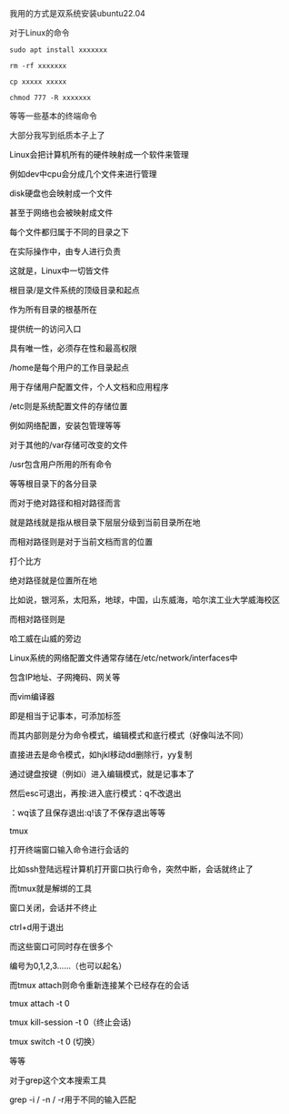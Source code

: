 我用的方式是双系统安装ubuntu22.04

对于Linux的命令

```plain
sudo apt install xxxxxxx
```

```plain
rm -rf xxxxxxx
```

```plain
cp xxxxx xxxxx
```

```plain
chmod 777 -R xxxxxxx
```

等等一些基本的终端命令

大部分我写到纸质本子上了

<font style="color:rgb(0, 0, 0);"></font>

<font style="color:rgb(0, 0, 0);"> Linux会把计算机所有的硬件映射成一个软件来管理</font>

<font style="color:rgb(0, 0, 0);">例如dev中cpu会分成几个文件来进行管理</font>

<font style="color:rgb(0, 0, 0);">disk硬盘也会映射成一个文件</font>

<font style="color:rgb(0, 0, 0);">甚至于网络也会被映射成文件</font>

<font style="color:rgb(0, 0, 0);">每个文件都归属于不同的目录之下</font>

<font style="color:rgb(0, 0, 0);">在实际操作中，由专人进行负责</font>

<font style="color:rgb(0, 0, 0);">这就是，Linux中一切皆文件</font>

<font style="color:rgb(0, 0, 0);"></font>

<font style="color:rgb(0, 0, 0);">根目录/是文件系统的顶级目录和起点</font>

<font style="color:rgb(0, 0, 0);">作为所有目录的根基所在</font>

<font style="color:rgb(0, 0, 0);">提供统一的访问入口</font>

<font style="color:rgb(0, 0, 0);">具有唯一性，必须存在性和最高权限</font>

<font style="color:rgb(0, 0, 0);"></font>

<font style="color:rgb(0, 0, 0);">/home是每个用户的工作目录起点</font>

<font style="color:rgb(0, 0, 0);">用于存储用户配置文件，个人文档和应用程序</font>

<font style="color:rgb(0, 0, 0);"></font>

<font style="color:rgb(0, 0, 0);"></font>

<font style="color:rgb(0, 0, 0);">/etc则是系统配置文件的存储位置</font>

<font style="color:rgb(0, 0, 0);">例如网络配置，安装包管理等等</font>

<font style="color:rgb(0, 0, 0);"></font>

<font style="color:rgb(0, 0, 0);">对于其他的/var存储可改变的文件</font>

<font style="color:rgb(0, 0, 0);">/usr包含用户所用的所有命令</font>

<font style="color:rgb(0, 0, 0);">等等根目录下的各分目录</font>

<font style="color:rgb(0, 0, 0);"></font>

<font style="color:rgb(0, 0, 0);">而对于绝对路径和相对路径而言</font>

<font style="color:rgb(0, 0, 0);">就是路线就是指从根目录下层层分级到当前目录所在地</font>

<font style="color:rgb(0, 0, 0);">而相对路径则是对于当前文档而言的位置</font>

<font style="color:rgb(0, 0, 0);">打个比方</font>

<font style="color:rgb(0, 0, 0);">绝对路径就是位置所在地</font>

<font style="color:rgb(0, 0, 0);">比如说，银河系，太阳系，地球，中国，山东威海，哈尔滨工业大学威海校区</font>

<font style="color:rgb(0, 0, 0);">而相对路径则是</font>

<font style="color:rgb(0, 0, 0);">哈工威在山威的旁边</font>

<font style="color:rgb(0, 0, 0);"></font>

<font style="color:rgb(0, 0, 0);">Linux系统的网络配置文件通常存储在/etc/network/interfaces中</font>

<font style="color:rgb(0, 0, 0);">包含IP地址、子网掩码、网关等</font>

<font style="color:rgb(0, 0, 0);"></font>

<font style="color:rgb(0, 0, 0);">而vim编译器</font>

<font style="color:rgb(0, 0, 0);">即是相当于记事本，可添加标签</font>

<font style="color:rgb(0, 0, 0);">而其内部则是分为命令模式，编辑模式和底行模式（好像叫法不同）</font>

<font style="color:rgb(0, 0, 0);">直接进去是命令模式，如hjkl移动dd删除行，yy复制</font>

<font style="color:rgb(0, 0, 0);">通过键盘按键（例如i）进入编辑模式，就是记事本了</font>

<font style="color:rgb(0, 0, 0);">然后esc可退出，再按:进入底行模式：q不改退出</font>

<font style="color:rgb(0, 0, 0);">：wq该了且保存退出:q!该了不保存退出等等</font>

<font style="color:rgb(0, 0, 0);"></font>

<font style="color:rgb(0, 0, 0);">tmux</font>

<font style="color:rgb(0, 0, 0);">打开终端窗口输入命令进行会话的</font>

<font style="color:rgb(0, 0, 0);">比如ssh登陆远程计算机打开窗口执行命令，突然中断，会话就终止了</font>

<font style="color:rgb(0, 0, 0);">而tmux就是解绑的工具</font>

<font style="color:rgb(0, 0, 0);">窗口关闭，会话并不终止</font>

<font style="color:rgb(0, 0, 0);">ctrl+d用于退出</font>

<font style="color:rgb(0, 0, 0);">而这些窗口可同时存在很多个</font>

<font style="color:rgb(0, 0, 0);">编号为0,1,2,3......（也可以起名）</font>

<font style="color:rgb(0, 0, 0);">而tmux attach则命令重新连接某个已经存在的会话</font>

<font style="color:rgb(0, 0, 0);">tmux attach -t 0</font>

<font style="color:rgb(0, 0, 0);">tmux kill-session -t 0（终止会话)</font>

<font style="color:rgb(0, 0, 0);">tmux switch -t 0 (切换）</font>

<font style="color:rgb(0, 0, 0);">等等</font>

<font style="color:rgb(0, 0, 0);"></font>

<font style="color:rgb(0, 0, 0);">对于grep这个文本搜索工具</font>

<font style="color:rgb(0, 0, 0);">grep -i / -n / -r用于不同的输入匹配</font>



                      

